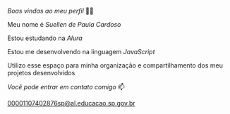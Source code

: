 *Boas vindas ao meu perfil* 💙💙

Meu nome é *Suellen de Paula Cardoso*

Estou estudando na *Alura*

Estou me desenvolvendo na linguagem *JavaScript*

Utilizo esse espaço para minha organização e compartilhamento dos meu projetos desenvolvidos

*Você pode entrar em contato comigo* 📫

00001107402876sp@al.educacao.sp.gov.br

